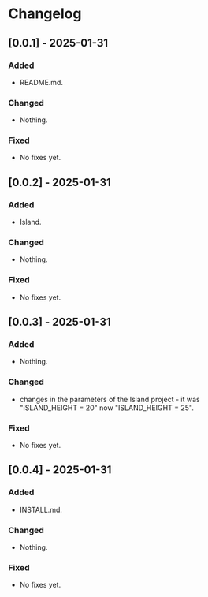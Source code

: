# Changelog

## [0.0.1] - 2025-01-31
### Added
- README.md.

### Changed
- Nothing.

### Fixed
- No fixes yet.


## [0.0.2] - 2025-01-31
### Added
- Island.

### Changed
- Nothing.

### Fixed
- No fixes yet.


## [0.0.3] - 2025-01-31
### Added
- Nothing.

### Changed
- changes in the parameters of the Island project - it was "ISLAND_HEIGHT = 20" now "ISLAND_HEIGHT = 25".

### Fixed
- No fixes yet.


## [0.0.4] - 2025-01-31
### Added
- INSTALL.md.

### Changed
- Nothing.

### Fixed
- No fixes yet.


